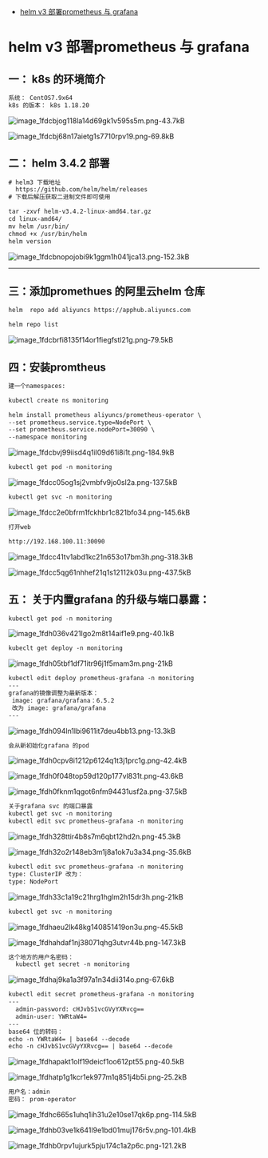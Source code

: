 - [helm v3 部署prometheus 与 grafana](https://blog.51cto.com/flyfish225/3569682)

# helm v3 部署prometheus 与 grafana

## 一： k8s 的环境简介

```html
系统： CentOS7.9x64
k8s 的版本： k8s 1.18.20
```

![image_1fdcbjog118la14d69gk1v595s5m.png-43.7kB](https://s4.51cto.com/images/blog/202108/20/00e9b27b6e19f0a93a6cc896db86d2cc.png?x-oss-process=image/watermark,size_14,text_QDUxQ1RP5Y2a5a6i,color_FFFFFF,t_100,g_se,x_10,y_10,shadow_20,type_ZmFuZ3poZW5naGVpdGk=)

![image_1fdcbj68n17aietg1s7710rpv19.png-69.8kB](https://s4.51cto.com/images/blog/202108/20/4e02c017c9b455641ab90bca5b0edf87.png?x-oss-process=image/watermark,size_14,text_QDUxQ1RP5Y2a5a6i,color_FFFFFF,t_100,g_se,x_10,y_10,shadow_20,type_ZmFuZ3poZW5naGVpdGk=)

## 二： helm 3.4.2 部署

```html
# helm3 下载地址
  https://github.com/helm/helm/releases
# 下载后解压获取二进制文件即可使用

tar -zxvf helm-v3.4.2-linux-amd64.tar.gz
cd linux-amd64/
mv helm /usr/bin/
chmod +x /usr/bin/helm
helm version 
```

![image_1fdcbnopojobi9k1ggm1h041jca13.png-152.3kB](https://s4.51cto.com/images/blog/202108/20/f70e38debb4bf739d0986433ba13dd73.png?x-oss-process=image/watermark,size_14,text_QDUxQ1RP5Y2a5a6i,color_FFFFFF,t_100,g_se,x_10,y_10,shadow_20,type_ZmFuZ3poZW5naGVpdGk=)

------

## 三：添加promethues 的阿里云helm 仓库

```html
helm  repo add aliyuncs https://apphub.aliyuncs.com

helm repo list
```

![image_1fdcbrfi8135f14or1fiegfstl21g.png-79.5kB](https://s4.51cto.com/images/blog/202108/20/70b4a074c12f30a303dc9f9cdbaf9473.png?x-oss-process=image/watermark,size_14,text_QDUxQ1RP5Y2a5a6i,color_FFFFFF,t_100,g_se,x_10,y_10,shadow_20,type_ZmFuZ3poZW5naGVpdGk=)

## 四：安装promtheus

```html
建一个namespaces:

kubectl create ns monitoring

helm install prometheus aliyuncs/prometheus-operator \
--set prometheus.service.type=NodePort \
--set prometheus.service.nodePort=30090 \
--namespace monitoring 
```

![image_1fdcbvj99iisd4q1il09d61i8i1t.png-184.9kB](https://s4.51cto.com/images/blog/202108/20/1622ed06632cff340608efacbbbe7604.png?x-oss-process=image/watermark,size_14,text_QDUxQ1RP5Y2a5a6i,color_FFFFFF,t_100,g_se,x_10,y_10,shadow_20,type_ZmFuZ3poZW5naGVpdGk=)

```html
kubectl get pod -n monitoring 
```

![image_1fdcc05og1sj2vmbfv9jo0sl2a.png-137.5kB](https://s4.51cto.com/images/blog/202108/20/8aa06d9bb9fd911486281186a20b8d6a.png?x-oss-process=image/watermark,size_14,text_QDUxQ1RP5Y2a5a6i,color_FFFFFF,t_100,g_se,x_10,y_10,shadow_20,type_ZmFuZ3poZW5naGVpdGk=)

```html
kubectl get svc -n monitoring
```

![image_1fdcc2e0bfrm1fckhbr1c821bfo34.png-145.6kB](https://s4.51cto.com/images/blog/202108/20/d5e36e4664b15e7c74c4b32d1902f046.png?x-oss-process=image/watermark,size_14,text_QDUxQ1RP5Y2a5a6i,color_FFFFFF,t_100,g_se,x_10,y_10,shadow_20,type_ZmFuZ3poZW5naGVpdGk=)

```html
打开web

http://192.168.100.11:30090
```

![image_1fdcc41tv1abd1kc21n653o17bm3h.png-318.3kB](https://s4.51cto.com/images/blog/202108/20/3a0d9ed1c8f4be770742b886a9433d9c.png?x-oss-process=image/watermark,size_14,text_QDUxQ1RP5Y2a5a6i,color_FFFFFF,t_100,g_se,x_10,y_10,shadow_20,type_ZmFuZ3poZW5naGVpdGk=)

![image_1fdcc5qg61nhhef21q1s12112k03u.png-437.5kB](https://s4.51cto.com/images/blog/202108/20/5d3078b4f96ab0fcf93873bbea9a9500.png?x-oss-process=image/watermark,size_14,text_QDUxQ1RP5Y2a5a6i,color_FFFFFF,t_100,g_se,x_10,y_10,shadow_20,type_ZmFuZ3poZW5naGVpdGk=)

## 五： 关于内置grafana 的升级与端口暴露：

```html
kubectl get pod -n monitoring
```

![image_1fdh036v421lgo2m8t14aif1e9.png-40.1kB](https://s4.51cto.com/images/blog/202108/20/e8c2943dd154a81b52f2ccd1e999f601.png?x-oss-process=image/watermark,size_14,text_QDUxQ1RP5Y2a5a6i,color_FFFFFF,t_100,g_se,x_10,y_10,shadow_20,type_ZmFuZ3poZW5naGVpdGk=)

```html
kubeclt get deploy -n monitoring
```

![image_1fdh05tbf1df71itr96j1f5mam3m.png-21kB](https://s4.51cto.com/images/blog/202108/20/e49ed989dad825351e9bd12f66652938.png?x-oss-process=image/watermark,size_14,text_QDUxQ1RP5Y2a5a6i,color_FFFFFF,t_100,g_se,x_10,y_10,shadow_20,type_ZmFuZ3poZW5naGVpdGk=)

```html
kubectl edit deploy prometheus-grafana -n monitoring
---
grafana的镜像调整为最新版本：
 image: grafana/grafana：6.5.2 
 改为 image: grafana/grafana
---
```

![image_1fdh094ln1lbi9611it7deu4bb13.png-13.3kB](https://s4.51cto.com/images/blog/202108/20/1eb2921a3ff123c2e0491f5c443c0397.png?x-oss-process=image/watermark,size_14,text_QDUxQ1RP5Y2a5a6i,color_FFFFFF,t_100,g_se,x_10,y_10,shadow_20,type_ZmFuZ3poZW5naGVpdGk=)

```html
会从新初始化grafana 的pod
```

![image_1fdh0cpv8i1212p6124q1t3j1prc1g.png-42.4kB](https://s4.51cto.com/images/blog/202108/20/ef653aebb198fedf5f35116c1932bb40.png?x-oss-process=image/watermark,size_14,text_QDUxQ1RP5Y2a5a6i,color_FFFFFF,t_100,g_se,x_10,y_10,shadow_20,type_ZmFuZ3poZW5naGVpdGk=)

![image_1fdh0f048top59d120p177vl831t.png-43.6kB](https://s4.51cto.com/images/blog/202108/20/e2f4fad931ff7e39660f9d1aab78cfc3.png?x-oss-process=image/watermark,size_14,text_QDUxQ1RP5Y2a5a6i,color_FFFFFF,t_100,g_se,x_10,y_10,shadow_20,type_ZmFuZ3poZW5naGVpdGk=)

![image_1fdh0fknm1qgot6nfm94431usf2a.png-37.5kB](https://s4.51cto.com/images/blog/202108/20/ac904522c5e0d74457e1401852e0ba1b.png?x-oss-process=image/watermark,size_14,text_QDUxQ1RP5Y2a5a6i,color_FFFFFF,t_100,g_se,x_10,y_10,shadow_20,type_ZmFuZ3poZW5naGVpdGk=)

```html
关于grafana svc 的端口暴露
kubectl get svc -n monitoring 
kubectl edit svc prometheus-grafana -n monitoring
```

![image_1fdh328ttir4b8s7m6qbt12hd2n.png-45.3kB](https://s4.51cto.com/images/blog/202108/20/4b5fa2265e98d55549eeb22a15d006f1.png?x-oss-process=image/watermark,size_14,text_QDUxQ1RP5Y2a5a6i,color_FFFFFF,t_100,g_se,x_10,y_10,shadow_20,type_ZmFuZ3poZW5naGVpdGk=)

![image_1fdh32o2r148eb3m1j8a1ok7u3a34.png-35.6kB](https://s4.51cto.com/images/blog/202108/20/f2f7e9069cd7e247afb9eb56e996b3e2.png?x-oss-process=image/watermark,size_14,text_QDUxQ1RP5Y2a5a6i,color_FFFFFF,t_100,g_se,x_10,y_10,shadow_20,type_ZmFuZ3poZW5naGVpdGk=)

```html
kubectl edit svc prometheus-grafana -n monitoring
type: ClusterIP 改为：
type: NodePort
```

![image_1fdh33c1a19c21hrg1hglm2h15dr3h.png-21kB](https://s4.51cto.com/images/blog/202108/20/3a5ed44ce652b3cce5ed12b4c0815201.png?x-oss-process=image/watermark,size_14,text_QDUxQ1RP5Y2a5a6i,color_FFFFFF,t_100,g_se,x_10,y_10,shadow_20,type_ZmFuZ3poZW5naGVpdGk=)

```html
kubectl get svc -n monitoring 
```

![image_1fdhaeu2lk48kg140851419on3u.png-45.5kB](https://s4.51cto.com/images/blog/202108/20/ca43ba85ac9f5f678d4ec2d1485b6a61.png?x-oss-process=image/watermark,size_14,text_QDUxQ1RP5Y2a5a6i,color_FFFFFF,t_100,g_se,x_10,y_10,shadow_20,type_ZmFuZ3poZW5naGVpdGk=)

![image_1fdhahdaf1nj38071qhg3utvr44b.png-147.3kB](https://s4.51cto.com/images/blog/202108/20/5ec8083195d23c5859c2de1910fa826a.png?x-oss-process=image/watermark,size_14,text_QDUxQ1RP5Y2a5a6i,color_FFFFFF,t_100,g_se,x_10,y_10,shadow_20,type_ZmFuZ3poZW5naGVpdGk=)

```html
这个地方的用户名密码：
  kubectl get secret -n monitoring 
```

![image_1fdhaj9ka1a3f97a1n34dii314o.png-67.6kB](https://s4.51cto.com/images/blog/202108/20/36b9102dc4cb351c677a10edf5349022.png?x-oss-process=image/watermark,size_14,text_QDUxQ1RP5Y2a5a6i,color_FFFFFF,t_100,g_se,x_10,y_10,shadow_20,type_ZmFuZ3poZW5naGVpdGk=)

```html
kubectl edit secret prometheus-grafana -n monitoring
---
  admin-password: cHJvbS1vcGVyYXRvcg==
  admin-user: YWRtaW4=
---
base64 位的转码：
echo -n YWRtaW4= | base64 --decode
echo -n cHJvbS1vcGVyYXRvcg== | base64 --decode
```

![image_1fdhapakt1olf19deicf1oo612pt55.png-40.5kB](https://s4.51cto.com/images/blog/202108/20/6301dbf6e6681239774b60e6e6223d03.png?x-oss-process=image/watermark,size_14,text_QDUxQ1RP5Y2a5a6i,color_FFFFFF,t_100,g_se,x_10,y_10,shadow_20,type_ZmFuZ3poZW5naGVpdGk=)

![image_1fdhatp1g1kcr1ek977m1q851j4b5i.png-25.2kB](https://s4.51cto.com/images/blog/202108/20/9e6d135e43497979b11d85fe7af11f7b.png?x-oss-process=image/watermark,size_14,text_QDUxQ1RP5Y2a5a6i,color_FFFFFF,t_100,g_se,x_10,y_10,shadow_20,type_ZmFuZ3poZW5naGVpdGk=)

```html
用户名：admin
密码： prom-operator
```

![image_1fdhc665s1uhq1ih31u2e10se17qk6p.png-114.5kB](https://s4.51cto.com/images/blog/202108/20/6ef6c373924802bcd38780a6a10d624e.png?x-oss-process=image/watermark,size_14,text_QDUxQ1RP5Y2a5a6i,color_FFFFFF,t_100,g_se,x_10,y_10,shadow_20,type_ZmFuZ3poZW5naGVpdGk=)

![image_1fdhb03ve1k641l9e1bd01muj176r5v.png-101.4kB](https://s4.51cto.com/images/blog/202108/20/a229316d52ebdd02b1997547d49e1c9e.png?x-oss-process=image/watermark,size_14,text_QDUxQ1RP5Y2a5a6i,color_FFFFFF,t_100,g_se,x_10,y_10,shadow_20,type_ZmFuZ3poZW5naGVpdGk=)

![image_1fdhb0rpv1ujurk5pju174c1a2p6c.png-121.2kB](https://s4.51cto.com/images/blog/202108/20/5f961900f837c4a58afd1439312bd93a.png?x-oss-process=image/watermark,size_14,text_QDUxQ1RP5Y2a5a6i,color_FFFFFF,t_100,g_se,x_10,y_10,shadow_20,type_ZmFuZ3poZW5naGVpdGk=)

​        